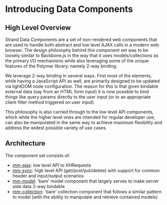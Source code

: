 # Introducing Data Components

## High Level Overview

Strand Data Components are a set of non-rendered web components that are used to handle both abstract and low level AJAX calls in a modern web browser.  The design philosophy behind this component set was to be loosely similar to Backbone.js in the way that it uses models/collections as the primary I/O mechanisms while also leveraging some of the unique features of the Polymer library: namely 2-way binding.

We leverage 2-way binding in several ways. First most of the elements, while having a JavaScript API as well, are primarily designed to be updated via lightDOM node configuration.  The reason for this is that given bindable external data (say from an HTML form input) it is now possible to bind things like query params directly to the user input (or to an appropriate client filter method triggered on user input).

This philosophy is also carried through to the low level API components, which while the higher level ones are intended for regular developer use, can also be manipulated in the same way to achieve maximum flexibility and address the widest possible variety of use cases.

## Architecture

The component set consists of:

* [mm-ajax](mm-ajax.html): low level API to XHRequests
* [mm-sync](mm-sync.html): high level API (get/post/put/delete) with support for common header and input/output scenarios
* [mm-model](mm-model.html): 'bare' model component that largely serves to make server side data 2-way bindable
* [mm-collection](mm-collection.html): 'bare' collection component that follows a similar pattern to model (with the ability to manipulate and retrieve contained models)



